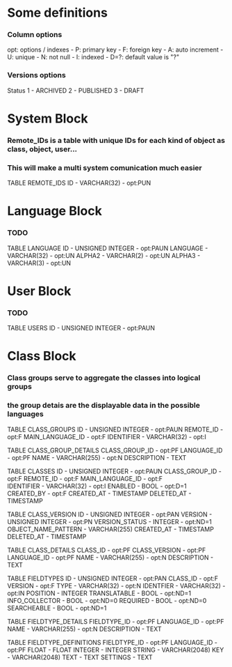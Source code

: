 # Some definitions

### Column options
opt: options / indexes
    - P: primary key
    - F: foreign key
    - A: auto increment
    - U: unique
    - N: not null
    - I: indexed
    - D=?: default value is "?"

### Versions options
Status
    1 - ARCHIVED
    2 - PUBLISHED
    3 - DRAFT

# System Block

### Remote_IDs is a table with unique IDs for each kind of object as class, object, user...
### This will make a multi system comunication much easier
TABLE REMOTE_IDS
    ID                  - VARCHAR(32)       - opt:PUN 
    
# Language Block
### TODO

TABLE LANGUAGE
    ID                  - UNSIGNED INTEGER  - opt:PAUN
    LANGUAGE            - VARCHAR(32)       - opt:UN
    ALPHA2              - VARCHAR(2)        - opt:UN
    ALPHA3              - VARCHAR(3)        - opt:UN
    
# User Block
### TODO

TABLE USERS
    ID                  - UNSIGNED INTEGER  - opt:PAUN

# Class Block

### Class groups serve to aggregate the classes into logical groups
### the group detais are the displayable data in the possible languages
TABLE CLASS_GROUPS
    ID                  - UNSIGNED INTEGER  - opt:PAUN
    REMOTE_ID           - opt:F
    MAIN_LANGUAGE_ID    - opt:F
    IDENTIFIER          - VARCHAR(32)       - opt:I

TABLE CLASS_GROUP_DETAILS
    CLASS_GROUP_ID      - opt:PF
    LANGUAGE_ID         - opt:PF
    NAME                - VARCHAR(255)      - opt:N
    DESCRIPTION         - TEXT

TABLE CLASSES
    ID                  - UNSIGNED INTEGER  - opt:PAUN
    CLASS_GROUP_ID      - opt:F 
    REMOTE_ID           - opt:F
    MAIN_LANGUAGE_ID    - opt:F            
    IDENTIFIER          - VARCHAR(32)       - opt:I
    ENABLED             - BOOL              - opt:D=1
    CREATED_BY          - opt:F
    CREATED_AT          - TIMESTAMP
    DELETED_AT          - TIMESTAMP

TABLE CLASS_VERSION
    ID                  - UNSIGNED INTEGER  - opt:PAN
    VERSION             - UNSIGNED INTEGER  - opt:PN
    VERSION_STATUS      - INTEGER           - opt:ND=1
    OBJECT_NAME_PATTERN - VARCHAR(255)
    CREATED_AT          - TIMESTAMP
    DELETED_AT          - TIMESTAMP
    
TABLE CLASS_DETAILS
    CLASS_ID            - opt:PF
    CLASS_VERSION       - opt:PF
    LANGUAGE_ID         - opt:PF
    NAME                - VARCHAR(255)      - opt:N
    DESCRIPTION         - TEXT
    
TABLE FIELDTYPES
    ID                  - UNSIGNED INTEGER  - opt:PAN
    CLASS_ID            - opt:F
    VERSION             - opt:F
    TYPE                - VARCHAR(32)       - opt:N
    IDENTFIER           - VARCHAR(32)       - opt:IN
    POSITION            - INTEGER
    TRANSLATABLE        - BOOL              - opt:ND=1
    INFO_COLLECTOR      - BOOL              - opt:ND=0
    REQUIRED            - BOOL              - opt:ND=0
    SEARCHEABLE         - BOOL              - opt:ND=1

TABLE FIELDTYPE_DETAILS
    FIELDTYPE_ID        - opt:PF
    LANGUAGE_ID         - opt:PF
    NAME                - VARCHAR(255)      - opt:N
    DESCRIPTION         - TEXT
    
TABLE FIELDTYPE_DEFINITIONS
    FIELDTYPE_ID        - opt:PF
    LANGUAGE_ID         - opt:PF
    FLOAT               - FLOAT
    INTEGER             - INTEGER
    STRING              - VARCHAR(2048)
    KEY                 - VARCHAR(2048)
    TEXT                - TEXT
    SETTINGS            - TEXT
